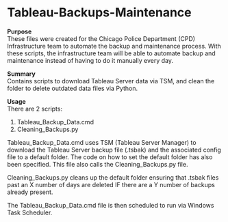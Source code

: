 # Tableau-Backups-Maintenance

**Purpose** \
These files were created for the Chicago Police Department (CPD) Infrastructure team to automate the backup and maintenance process. With these scripts, the infrastructure team will be able to automate backup and maintenance
instead of having to do it manually every day. 

**Summary** \
Contains scripts to download Tableau Server data via TSM, and clean the folder to delete outdated data files via Python.

**Usage** \
There are 2 scripts:
1. Tableau_Backup_Data.cmd
2. Cleaning_Backups.py

Tableau_Backup_Data.cmd uses TSM (Tableau Server Manager) to download the Tableau Server backup file (.tsbak) 
and the associated config file to a default folder. The code on how to set the default folder has also been specified.
This file also calls the Cleaning_Backups.py file.

Cleaning_Backups.py cleans up the default folder ensuring that .tsbak files past an X number of days are deleted 
IF there are a Y number of backups already present.

The Tableau_Backup_Data.cmd file is then scheduled to run via Windows Task Scheduler.

